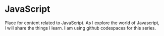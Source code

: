 # JavaScript
Place for content related to JavaScript. As I explore the world of Javascript, I will share the things I learn. I am using github codespaces for this series.